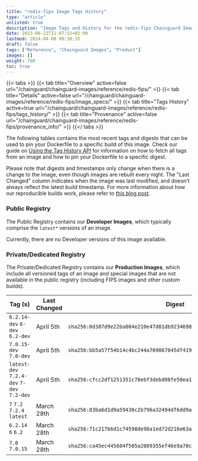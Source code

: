 ```yaml
---
title: "redis-fips Image Tags History"
type: "article"
unlisted: true
description: "Image Tags and History for the redis-fips Chainguard Image"
date: 2023-06-22T11:07:52+02:00
lastmod: 2024-04-08 00:38:35
draft: false
tags: ["Reference", "Chainguard Images", "Product"]
images: []
weight: 700
toc: true
---
```


{{< tabs >}}
{{< tab title="Overview" active=false url="/chainguard/chainguard-images/reference/redis-fips/" >}}
{{< tab title="Details" active=false url="/chainguard/chainguard-images/reference/redis-fips/image_specs/" >}}
{{< tab title="Tags History" active=true url="/chainguard/chainguard-images/reference/redis-fips/tags_history/" >}}
{{< tab title="Provenance" active=false url="/chainguard/chainguard-images/reference/redis-fips/provenance_info/" >}}
{{</ tabs >}}

The following tables contains the most recent tags and digests that can be used to pin your Dockerfile to a specific build of this image. Check our guide on [Using the Tag History API](/chainguard/chainguard-images/using-the-tag-history-api/) for information on how to fetch all tags from an image and how to pin your Dockerfile to a specific digest.

Please note that digests and timestamps only change when there is a change to the image, even though images are rebuilt every night. The "Last Changed" column indicates when the image was last modified, and doesn't always reflect the latest build timestamp. For more information about how our reproducible builds work, please refer to [this blog post](https://www.chainguard.dev/unchained/reproducing-chainguards-reproducible-image-builds).

### Public Registry
The Public Registry contains our **Developer Images**, which typically comprise the `latest*` versions of an image.

Currently, there are no Developer versions of this image available.

### Private/Dedicated Registry
The Private/Dedicated Registry contains our **Production Images**, which include all versioned tags of an image and special images that are not available in the public registry (including FIPS images and other custom builds).

| Tag (s)                                     | Last Changed | Digest                                                                    |
|---------------------------------------------|--------------|---------------------------------------------------------------------------|
|  `6.2.14-dev` `6-dev` `6.2-dev`             | April 5th    | `sha256:0d387d9e22ba804e210e47d81db923469804115b3dfe5836abef76833b9944e1` |
|  `7.0.15-dev` `7.0-dev`                     | April 5th    | `sha256:bb5a57f54b14c4bc244a769867045df419629a70d5510015bf320c28f660d813` |
|  `latest-dev` `7.2.4-dev` `7-dev` `7.2-dev` | April 5th    | `sha256:cfcc2df1251351c78ebf3debd08fe50ea1fba9ec2f634a9739baeef44bd0b365` |
|  `7` `7.2` `7.2.4` `latest`                 | March 28th   | `sha256:83ba6d1d9a59430c2b796a32494df6dd9ad768c0b72a3a529d47312b7120eb03` |
|  `6.2.14` `6` `6.2`                         | March 28th   | `sha256:71c217b6d1c74598de90a1ed72d216e63a3cb8e9fb18919a4d6f7349cba002cc` |
|  `7.0` `7.0.15`                             | March 28th   | `sha256:ca45ec445604f505a2009355ef46e9a70c235ba9e27e79c38c8015a81f71a8f2` |

